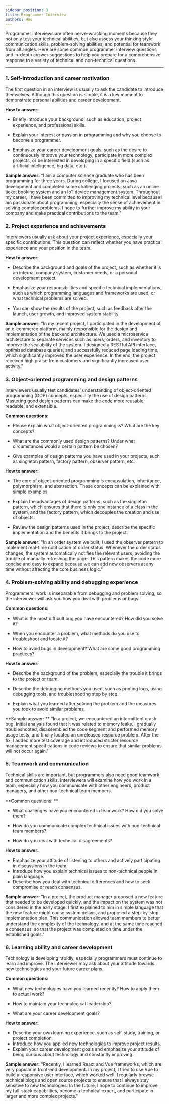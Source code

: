 ```yaml
---
sidebar_position: 3
title: Programmer Interview
authors: Hoo
---
```


Programmer interviews are often nerve-wracking moments because they not only test your technical abilities, but also assess your thinking style, communication skills, problem-solving abilities, and potential for teamwork from all angles. Here are some common programmer interview questions and in-depth answer suggestions to help you prepare for a comprehensive response to a variety of technical and non-technical questions.

------

### 1. Self-introduction and career motivation

The first question in an interview is usually to ask the candidate to introduce themselves. Although this question is simple, it is a key moment to demonstrate personal abilities and career development.

**How ​​to answer:**

- Briefly introduce your background, such as education, project experience, and professional skills.

- Explain your interest or passion in programming and why you choose to become a programmer.

- Emphasize your career development goals, such as the desire to continuously improve your technology, participate in more complex projects, or be interested in developing in a specific field (such as artificial intelligence, big data, etc.).

**Sample answer:** "I am a computer science graduate who has been programming for three years. During college, I focused on Java development and completed some challenging projects, such as an online ticket booking system and an IoT device management system. Throughout my career, I have been committed to improving my technical level because I am passionate about programming, especially the sense of achievement in solving complex problems. I hope to further improve my ability in your company and make practical contributions to the team."

### 2. Project experience and achievements

Interviewers usually ask about your project experience, especially your specific contributions. This question can reflect whether you have practical experience and your position in the team.

**How ​​to answer:**

- Describe the background and goals of the project, such as whether it is an internal company system, customer needs, or a personal development project.

- Emphasize your responsibilities and specific technical implementations, such as which programming languages ​​and frameworks are used, or what technical problems are solved.

- You can show the results of the project, such as feedback after the launch, user growth, and improved system stability.

**Sample answer:** "In my recent project, I participated in the development of an e-commerce platform, mainly responsible for the design and implementation of the backend architecture. We used a microservice architecture to separate services such as users, orders, and inventory to improve the scalability of the system. I designed a RESTful API interface, optimized database queries, and successfully reduced page loading time, which significantly improved the user experience. In the end, the project received high praise from customers and significantly increased user activity."

### 3. Object-oriented programming and design patterns

Interviewers usually test candidates' understanding of object-oriented programming (OOP) concepts, especially the use of design patterns. Mastering good design patterns can make the code more reusable, readable, and extensible.

**Common questions:**

- Please explain what object-oriented programming is? What are the key concepts?

- What are the commonly used design patterns? Under what circumstances would a certain pattern be chosen?

- Give examples of design patterns you have used in your projects, such as singleton pattern, factory pattern, observer pattern, etc.

**How ​​to answer:**

- The core of object-oriented programming is encapsulation, inheritance, polymorphism, and abstraction. These concepts can be explained with simple examples.
- Explain the advantages of design patterns, such as the singleton pattern, which ensures that there is only one instance of a class in the system, and the factory pattern, which decouples the creation and use of objects.

- Review the design patterns used in the project, describe the specific implementation and the benefits it brings to the project.

**Sample answer:** "In an order system we built, I used the observer pattern to implement real-time notification of order status. Whenever the order status changes, the system automatically notifies the relevant users, avoiding the trouble of manually refreshing the page. This pattern makes the code more concise and easy to expand because we can add new observers at any time without affecting the core business logic."

### 4. Problem-solving ability and debugging experience

Programmers' work is inseparable from debugging and problem solving, so the interviewer will ask you how you deal with problems or bugs.

**Common questions:**

- What is the most difficult bug you have encountered? How did you solve it?

- When you encounter a problem, what methods do you use to troubleshoot and locate it?

- How to avoid bugs in development? What are some good programming practices?

**How ​​to answer:**

- Describe the background of the problem, especially the trouble it brings to the project or team.
- Describe the debugging methods you used, such as printing logs, using debugging tools, and troubleshooting step by step.

- Explain what you learned after solving the problem and the measures you took to avoid similar problems.

**Sample answer: ** "In a project, we encountered an intermittent crash bug. Initial analysis found that it was related to memory leaks. I gradually troubleshooted, disassembled the code segment and performed memory usage tests, and finally located an unreleased resource problem. After the fix, I added more test coverage and introduced stricter resource management specifications in code reviews to ensure that similar problems will not occur again."

### 5. Teamwork and communication

Technical skills are important, but programmers also need good teamwork and communication skills. Interviewers will examine how you work in a team, especially how you communicate with other engineers, product managers, and other non-technical team members.

**Common questions: **

- What challenges have you encountered in teamwork? How did you solve them?

- How do you communicate complex technical issues with non-technical team members?

- How do you deal with technical disagreements?

**How ​​to answer:**

- Emphasize your attitude of listening to others and actively participating in discussions in the team.
- Introduce how you explain technical issues to non-technical people in plain language.
- Describe how you deal with technical differences and how to seek compromise or reach consensus.

**Sample answer:** "In a project, the product manager proposed a new feature that needed to be developed quickly, and the impact on the system was not considered in the early stage. I first explained to him in simple language that the new feature might cause system delays, and proposed a step-by-step implementation plan. This communication allowed team members to better understand the complexity of the technology, and at the same time reached a consensus, so that the project was completed on time under the established goals."

### 6. Learning ability and career development

Technology is developing rapidly, especially programmers must continue to learn and improve. The interviewer may ask about your attitude towards new technologies and your future career plans.

**Common questions:**

- What new technologies have you learned recently? How to apply them to actual work?

- How to maintain your technological leadership?

- What are your career development goals?

**How ​​to answer:**

- Describe your own learning experience, such as self-study, training, or project completion.
- Introduce how you applied new technologies to improve project results.
- Explain your career development goals and emphasize your attitude of being curious about technology and constantly improving.

**Sample answer:** "Recently, I learned React and Vue frameworks, which are very popular in front-end development. In my project, I tried to use Vue to build a responsive user interface, which worked well. I regularly browse technical blogs and open source projects to ensure that I always stay sensitive to new technologies. In the future, I hope to continue to improve my full-stack capabilities, become a technical expert, and participate in larger and more complex projects."